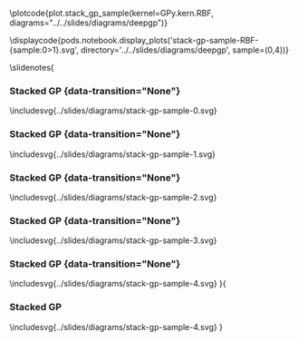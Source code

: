 \plotcode{plot.stack_gp_sample(kernel=GPy.kern.RBF,
                     diagrams="../../slides/diagrams/deepgp")}
				
\displaycode{pods.notebook.display_plots('stack-gp-sample-RBF-{sample:0>1}.svg', 
                            directory='../../slides/diagrams/deepgp', sample=(0,4))}

\slidenotes{
### Stacked GP {data-transition="None"}

\includesvg{../slides/diagrams/stack-gp-sample-0.svg}

### Stacked GP {data-transition="None"}

\includesvg{../slides/diagrams/stack-gp-sample-1.svg}

### Stacked GP {data-transition="None"}

\includesvg{../slides/diagrams/stack-gp-sample-2.svg}

### Stacked GP {data-transition="None"}

\includesvg{../slides/diagrams/stack-gp-sample-3.svg}

### Stacked GP {data-transition="None"}

\includesvg{../slides/diagrams/stack-gp-sample-4.svg}
}{
### Stacked GP 

\includesvg{../slides/diagrams/stack-gp-sample-4.svg}
}
